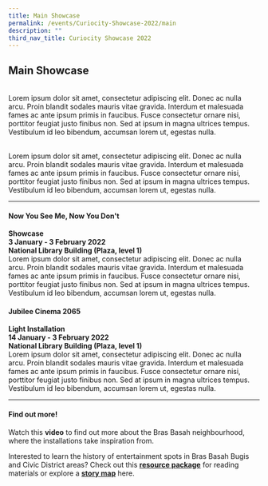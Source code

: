 ```yaml
---
title: Main Showcase
permalink: /events/Curiocity-Showcase-2022/main
description: ""
third_nav_title: Curiocity Showcase 2022
---
```

## **Main Showcase**
<br>Lorem ipsum dolor sit amet, consectetur adipiscing elit. Donec ac nulla arcu. Proin blandit sodales mauris vitae gravida. Interdum et malesuada fames ac ante ipsum primis in faucibus. Fusce consectetur ornare nisi, porttitor feugiat justo finibus non. Sed at ipsum in magna ultrices tempus. Vestibulum id leo bibendum, accumsan lorem ut, egestas nulla. 

<br>Lorem ipsum dolor sit amet, consectetur adipiscing elit. Donec ac nulla arcu. Proin blandit sodales mauris vitae gravida. Interdum et malesuada fames ac ante ipsum primis in faucibus. Fusce consectetur ornare nisi, porttitor feugiat justo finibus non. Sed at ipsum in magna ultrices tempus. Vestibulum id leo bibendum, accumsan lorem ut, egestas nulla. 

___

#### **Now You See Me, Now You Don't**
**Showcase**
<br>**3 January - 3 February 2022**
<br>**National Library Building (Plaza, level 1)**
<br>Lorem ipsum dolor sit amet, consectetur adipiscing elit. Donec ac nulla arcu. Proin blandit sodales mauris vitae gravida. Interdum et malesuada fames ac ante ipsum primis in faucibus. Fusce consectetur ornare nisi, porttitor feugiat justo finibus non. Sed at ipsum in magna ultrices tempus. Vestibulum id leo bibendum, accumsan lorem ut, egestas nulla. 

#### **Jubilee Cinema 2065**
**Light Installation**
<br>**14 January - 3 February 2022**
<br>**National Library Building (Plaza, level 1)**
<br>Lorem ipsum dolor sit amet, consectetur adipiscing elit. Donec ac nulla arcu. Proin blandit sodales mauris vitae gravida. Interdum et malesuada fames ac ante ipsum primis in faucibus. Fusce consectetur ornare nisi, porttitor feugiat justo finibus non. Sed at ipsum in magna ultrices tempus. Vestibulum id leo bibendum, accumsan lorem ut, egestas nulla. 

___

#### **Find out more!**
Watch this **video** to find out more about the Bras Basah neighbourhood, where the installations take inspiration from.

Interested to learn the history of entertainment spots in Bras Basah Bugis and Civic District areas? Check out this [**resource package**](https://reference.nlb.gov.sg/guides/sci-tech/sustainability/sustainable-living) for reading materials or explore a [**story map**](https://staging-nlb-curiocity.netlify.app/events/bb-showcase/entertainment) here.